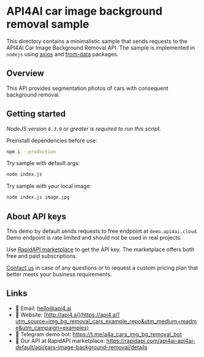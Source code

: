 # API4AI car image background removal sample

This directory contains a minimalistic sample that sends requests to the API4AI Car Image Background Removal API.
The sample is implemented in `nodejs` using [axios](https://www.npmjs.com/package/axios) and [from-data](https://www.npmjs.com/package/form-data) packages.


## Overview

This API provides segmentation photos of cars with consequent background removal.


## Getting started

*NodeJS version `8.3.0` or greater is required to run this script.*

Preinstall dependencies before use:

```bash
npm i --production
```

Try sample with default args:

```bash
node index.js
```

Try sample with your local image:

```bash
node index.js image.jpg
```


## About API keys

This demo by default sends requests to free endpoint at `demo.api4ai.cloud`.
Demo endpoint is rate limited and should not be used in real projects.

Use [RapidAPI marketplace](https://rapidapi.com/api4ai-api4ai-default/api/cars-image-background-removal/details) to get the API key. The marketplace offers both
free and paid subscriptions.

[Contact us](https://api4.ai/contacts?utm_source=img_bg_removal_cars_example_repo&utm_medium=readme&utm_campaign=examples) in case of any questions or to request a custom pricing plan
that better meets your business requirements.


## Links

* 📩 Email: hello@api4.ai
* 🔗 Website: [http://api4.ai](https://api4.ai?utm_source=img_bg_removal_cars_example_repo&utm_medium=readme&utm_campaign=examples)
* 🤖 Telegram demo bot: https://t.me/a4a_cars_img_bg_removal_bot
* 🔵 Our API at RapidAPI marketplace: https://rapidapi.com/api4ai-api4ai-default/api/cars-image-background-removal/details
